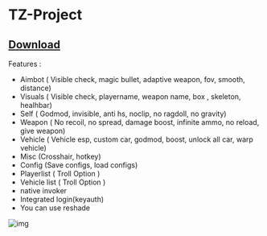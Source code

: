 # TZ-Project



   ## [Download](https://github.com/TZ-FiveM/TZ-Project/releases/download/TZ-Project/TZ.zip)

Features :
- Aimbot ( Visible check, magic bullet, adaptive weapon, fov, smooth, distance)
- Visuals ( Visible check, playername, weapon name, box , skeleton, healhbar)
- Self ( Godmod, invisible, anti hs, noclip, no ragdoll, no gravity)
- Weapon ( No recoil, no spread, damage boost, infinite ammo, no reload, give weapon)
- Vehicle ( Vehicle esp, custom car, godmod, boost, unlock all car, warp vehicle)
- Misc (Crosshair, hotkey)
- Config (Save configs, load configs)
- Playerlist ( Troll Option ) 
- Vehicle list ( Troll Option ) 
- native invoker
- Integrated login(keyauth)
- You can use reshade 

![img](https://github.com/TZ-FiveM/TZ-Project/assets/162245882/79b04144-fafd-4212-919d-e9af101d6ca2)

